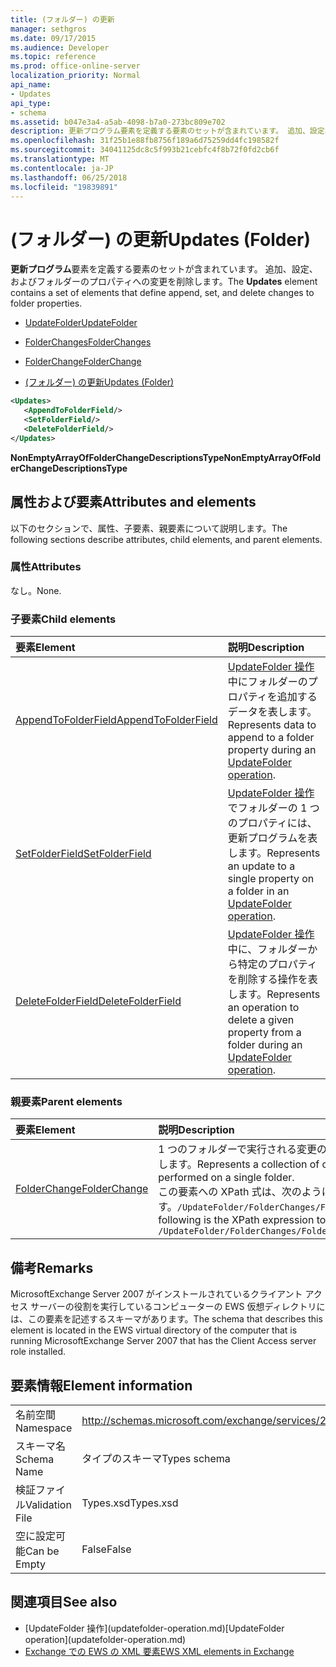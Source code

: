 ```yaml
---
title: (フォルダー) の更新
manager: sethgros
ms.date: 09/17/2015
ms.audience: Developer
ms.topic: reference
ms.prod: office-online-server
localization_priority: Normal
api_name:
- Updates
api_type:
- schema
ms.assetid: b047e3a4-a5ab-4098-b7a0-273bc809e702
description: 更新プログラム要素を定義する要素のセットが含まれています。 追加、設定、およびフォルダーのプロパティへの変更を削除します。
ms.openlocfilehash: 31f25b1e88fb8756f189a6d75259dd4fc198582f
ms.sourcegitcommit: 34041125dc8c5f993b21cebfc4f8b72f0fd2cb6f
ms.translationtype: MT
ms.contentlocale: ja-JP
ms.lasthandoff: 06/25/2018
ms.locfileid: "19839891"
---
```

# <a name="updates-folder"></a><span data-ttu-id="14c5c-103">(フォルダー) の更新</span><span class="sxs-lookup"><span data-stu-id="14c5c-103">Updates (Folder)</span></span>

<span data-ttu-id="14c5c-104">**更新プログラム**要素を定義する要素のセットが含まれています。 追加、設定、およびフォルダーのプロパティへの変更を削除します。</span><span class="sxs-lookup"><span data-stu-id="14c5c-104">The **Updates** element contains a set of elements that define append, set, and delete changes to folder properties.</span></span> 
  
- [<span data-ttu-id="14c5c-105">UpdateFolder</span><span class="sxs-lookup"><span data-stu-id="14c5c-105">UpdateFolder</span></span>](updatefolder.md)
  
- [<span data-ttu-id="14c5c-106">FolderChanges</span><span class="sxs-lookup"><span data-stu-id="14c5c-106">FolderChanges</span></span>](folderchanges.md)
  
- [<span data-ttu-id="14c5c-107">FolderChange</span><span class="sxs-lookup"><span data-stu-id="14c5c-107">FolderChange</span></span>](folderchange.md)
  
- [<span data-ttu-id="14c5c-108">(フォルダー) の更新</span><span class="sxs-lookup"><span data-stu-id="14c5c-108">Updates (Folder)</span></span>](updates-folder.md)
  
```xml
<Updates>
   <AppendToFolderField/>
   <SetFolderField/>
   <DeleteFolderField/>
</Updates>
```

<span data-ttu-id="14c5c-109">**NonEmptyArrayOfFolderChangeDescriptionsType**</span><span class="sxs-lookup"><span data-stu-id="14c5c-109">**NonEmptyArrayOfFolderChangeDescriptionsType**</span></span>

## <a name="attributes-and-elements"></a><span data-ttu-id="14c5c-110">属性および要素</span><span class="sxs-lookup"><span data-stu-id="14c5c-110">Attributes and elements</span></span>

<span data-ttu-id="14c5c-111">以下のセクションで、属性、子要素、親要素について説明します。</span><span class="sxs-lookup"><span data-stu-id="14c5c-111">The following sections describe attributes, child elements, and parent elements.</span></span>
  
### <a name="attributes"></a><span data-ttu-id="14c5c-112">属性</span><span class="sxs-lookup"><span data-stu-id="14c5c-112">Attributes</span></span>

<span data-ttu-id="14c5c-113">なし。</span><span class="sxs-lookup"><span data-stu-id="14c5c-113">None.</span></span>
  
### <a name="child-elements"></a><span data-ttu-id="14c5c-114">子要素</span><span class="sxs-lookup"><span data-stu-id="14c5c-114">Child elements</span></span>

|<span data-ttu-id="14c5c-115">**要素**</span><span class="sxs-lookup"><span data-stu-id="14c5c-115">**Element**</span></span>|<span data-ttu-id="14c5c-116">**説明**</span><span class="sxs-lookup"><span data-stu-id="14c5c-116">**Description**</span></span>|
|:-----|:-----|
|[<span data-ttu-id="14c5c-117">AppendToFolderField</span><span class="sxs-lookup"><span data-stu-id="14c5c-117">AppendToFolderField</span></span>](appendtofolderfield.md) <br/> |<span data-ttu-id="14c5c-118">[UpdateFolder 操作](updatefolder-operation.md)中にフォルダーのプロパティを追加するデータを表します。</span><span class="sxs-lookup"><span data-stu-id="14c5c-118">Represents data to append to a folder property during an [UpdateFolder operation](updatefolder-operation.md).</span></span>  <br/> |
|[<span data-ttu-id="14c5c-119">SetFolderField</span><span class="sxs-lookup"><span data-stu-id="14c5c-119">SetFolderField</span></span>](setfolderfield.md) <br/> |<span data-ttu-id="14c5c-120">[UpdateFolder 操作](updatefolder-operation.md)でフォルダーの 1 つのプロパティには、更新プログラムを表します。</span><span class="sxs-lookup"><span data-stu-id="14c5c-120">Represents an update to a single property on a folder in an [UpdateFolder operation](updatefolder-operation.md).</span></span>  <br/> |
|[<span data-ttu-id="14c5c-121">DeleteFolderField</span><span class="sxs-lookup"><span data-stu-id="14c5c-121">DeleteFolderField</span></span>](deletefolderfield.md) <br/> |<span data-ttu-id="14c5c-122">[UpdateFolder 操作](updatefolder-operation.md)中に、フォルダーから特定のプロパティを削除する操作を表します。</span><span class="sxs-lookup"><span data-stu-id="14c5c-122">Represents an operation to delete a given property from a folder during an [UpdateFolder operation](updatefolder-operation.md).</span></span>  <br/> |
   
### <a name="parent-elements"></a><span data-ttu-id="14c5c-123">親要素</span><span class="sxs-lookup"><span data-stu-id="14c5c-123">Parent elements</span></span>

|<span data-ttu-id="14c5c-124">**要素**</span><span class="sxs-lookup"><span data-stu-id="14c5c-124">**Element**</span></span>|<span data-ttu-id="14c5c-125">**説明**</span><span class="sxs-lookup"><span data-stu-id="14c5c-125">**Description**</span></span>|
|:-----|:-----|
|[<span data-ttu-id="14c5c-126">FolderChange</span><span class="sxs-lookup"><span data-stu-id="14c5c-126">FolderChange</span></span>](folderchange.md) <br/> |<span data-ttu-id="14c5c-127">1 つのフォルダーで実行される変更のコレクションを表します。</span><span class="sxs-lookup"><span data-stu-id="14c5c-127">Represents a collection of changes to be performed on a single folder.</span></span>  <br/> <span data-ttu-id="14c5c-128">この要素への XPath 式は、次のようにします。`/UpdateFolder/FolderChanges/FolderChange[i]`</span><span class="sxs-lookup"><span data-stu-id="14c5c-128">The following is the XPath expression to this element:  `/UpdateFolder/FolderChanges/FolderChange[i]`</span></span> <br/> |
   
## <a name="remarks"></a><span data-ttu-id="14c5c-129">備考</span><span class="sxs-lookup"><span data-stu-id="14c5c-129">Remarks</span></span>

<span data-ttu-id="14c5c-130">MicrosoftExchange Server 2007 がインストールされているクライアント アクセス サーバーの役割を実行しているコンピューターの EWS 仮想ディレクトリには、この要素を記述するスキーマがあります。</span><span class="sxs-lookup"><span data-stu-id="14c5c-130">The schema that describes this element is located in the EWS virtual directory of the computer that is running MicrosoftExchange Server 2007 that has the Client Access server role installed.</span></span>
  
## <a name="element-information"></a><span data-ttu-id="14c5c-131">要素情報</span><span class="sxs-lookup"><span data-stu-id="14c5c-131">Element information</span></span>

|||
|:-----|:-----|
|<span data-ttu-id="14c5c-132">名前空間</span><span class="sxs-lookup"><span data-stu-id="14c5c-132">Namespace</span></span>  <br/> |http://schemas.microsoft.com/exchange/services/2006/types  <br/> |
|<span data-ttu-id="14c5c-133">スキーマ名</span><span class="sxs-lookup"><span data-stu-id="14c5c-133">Schema Name</span></span>  <br/> |<span data-ttu-id="14c5c-134">タイプのスキーマ</span><span class="sxs-lookup"><span data-stu-id="14c5c-134">Types schema</span></span>  <br/> |
|<span data-ttu-id="14c5c-135">検証ファイル</span><span class="sxs-lookup"><span data-stu-id="14c5c-135">Validation File</span></span>  <br/> |<span data-ttu-id="14c5c-136">Types.xsd</span><span class="sxs-lookup"><span data-stu-id="14c5c-136">Types.xsd</span></span>  <br/> |
|<span data-ttu-id="14c5c-137">空に設定可能</span><span class="sxs-lookup"><span data-stu-id="14c5c-137">Can be Empty</span></span>  <br/> |<span data-ttu-id="14c5c-138">False</span><span class="sxs-lookup"><span data-stu-id="14c5c-138">False</span></span>  <br/> |
   
## <a name="see-also"></a><span data-ttu-id="14c5c-139">関連項目</span><span class="sxs-lookup"><span data-stu-id="14c5c-139">See also</span></span>

- <span data-ttu-id="14c5c-140">
  [UpdateFolder 操作](updatefolder-operation.md)</span><span class="sxs-lookup"><span data-stu-id="14c5c-140">[UpdateFolder operation](updatefolder-operation.md)</span></span>
- [<span data-ttu-id="14c5c-141">Exchange での EWS の XML 要素</span><span class="sxs-lookup"><span data-stu-id="14c5c-141">EWS XML elements in Exchange</span></span>](ews-xml-elements-in-exchange.md)

